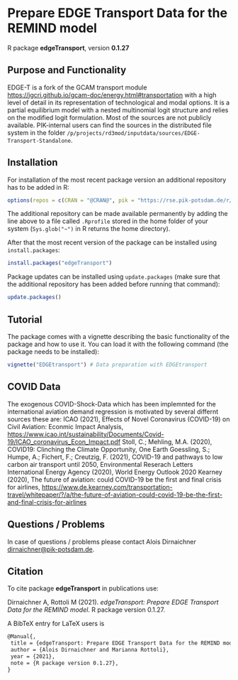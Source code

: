 # Prepare EDGE Transport Data for the REMIND model

R package **edgeTransport**, version **0.1.27**

  

## Purpose and Functionality

EDGE-T is a fork of the GCAM transport module https://jgcri.github.io/gcam-doc/energy.html#transportation with a high level of detail in its representation of technological and modal options. It is a partial equilibrium model with a nested multinomial logit structure and relies on the modified logit formulation. Most of the sources are not publicly available. PIK-internal users can find the sources in the distributed file system in the folder `/p/projects/rd3mod/inputdata/sources/EDGE-Transport-Standalone`.


## Installation

For installation of the most recent package version an additional repository has to be added in R:

```r
options(repos = c(CRAN = "@CRAN@", pik = "https://rse.pik-potsdam.de/r/packages"))
```
The additional repository can be made available permanently by adding the line above to a file called `.Rprofile` stored in the home folder of your system (`Sys.glob("~")` in R returns the home directory).

After that the most recent version of the package can be installed using `install.packages`:

```r 
install.packages("edgeTransport")
```

Package updates can be installed using `update.packages` (make sure that the additional repository has been added before running that command):

```r 
update.packages()
```

## Tutorial

The package comes with a vignette describing the basic functionality of the package and how to use it. You can load it with the following command (the package needs to be installed):

```r
vignette("EDGEtransport") # Data preparation with EDGEtransport
```
## COVID Data
The exogenous COVID-Shock-Data which has been implemnted for the international aviation demand regression is motivated by several differnt sources these are:
ICAO (2021), Effects of Novel Coronavirus (COVID-19) on Civil Aviation: Econmic Impact Analysis, https://www.icao.int/sustainability/Documents/Covid-19/ICAO_coronavirus_Econ_Impact.pdf
Stoll, C.; Mehling, M.A. (2020), COVID19: Clinching the Climate Opportunity, One Earth
Goessling, S.; Humpe, A.; Fichert, F.; Creutzig, F. (2021), COVID-19 and pathways to low carbon air transport until 2050, Environmental Reserach Letters
International Energy Agency (2020), World Energy Outlook 2020
Kearney (2020), The future of aviation: could COVID-19 be the first and final crisis for airlines, https://www.de.kearney.com/transportation-travel/whitepaper/?/a/the-future-of-aviation-could-covid-19-be-the-first-and-final-crisis-for-airlines

## Questions / Problems

In case of questions / problems please contact Alois Dirnaichner <dirnaichner@pik-potsdam.de>.

## Citation

To cite package **edgeTransport** in publications use:


Dirnaichner A, Rottoli M (2021). _edgeTransport: Prepare EDGE
Transport Data for the REMIND model_. R package version
0.1.27.


A BibTeX entry for LaTeX users is

 ```latex
@Manual{,
  title = {edgeTransport: Prepare EDGE Transport Data for the REMIND model},
  author = {Alois Dirnaichner and Marianna Rottoli},
  year = {2021},
  note = {R package version 0.1.27},
}
```

